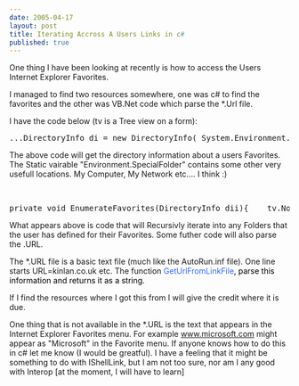 ```yaml
--- 
date: 2005-04-17
layout: post
title: Iterating Accross A Users Links in c#
published: true
---
```

One thing I have been looking at recently is how to access the Users Internet Explorer Favorites.<p />I managed to find two resources somewhere, one was c# to find the favorites and the other was VB.Net code which parse the *.Url file.<p />I have the code below (tv is a Tree view on a form):<br /><div class="CodeRay">
  <div class="code"><pre>...DirectoryInfo di = new DirectoryInfo( System.Environment.GetFolderPath(  Environment.SpecialFolder.Favorites ));EnumerateFavorites(di);...</pre></div>
</div>
<p />The above code will get the directory information about a users Favorites. The Static vairable "Environment.SpecialFolder" contains some other very usefull locations. My Computer, My Network etc.... I think :)<p /><br /><div class="CodeRay">
  <div class="code"><pre>private void EnumerateFavorites(DirectoryInfo dii){    tv.Nodes.Add(dii.FullName);    int i = tv.Nodes.Count-1;    foreach(DirectoryInfo dI in dii.GetDirectories())    {                 EnumerateFavorites(dI);    }    foreach(FileInfo fi in dii.GetFiles())    {        string URL = GetUrlFromLinkFile(fi.FullName);        tv.Nodes[i].Nodes.Add(URL);         }}private string GetUrlFromLinkFile(string file){    StreamReader sr = null;    string content;    if(!file.EndsWith(&quot;.url&quot;))        return &quot;&quot;;     try    {        sr = new StreamReader(file);        content = sr.ReadToEnd();    }    finally    {        if(sr != null)            sr.Close();    }    if(content.Length == 0)        return &quot;&quot;;    int startI = content.IndexOf(&quot;URL=&quot;);    if(startI == -1)        return &quot;&quot;;    startI += 4;    int endI = content.IndexOf(    Environment.NewLine, startI + 1);    return content.Substring(startI, endI -startI);}</pre></div>
</div>
<p />What appears above is code that will Recursivly iterate into any Folders that the user has defined for their Favorites. Some futher code will also parse the .URL.<p />The *.URL file is a basic text file (much like the AutoRun.inf file). One line starts URL=kinlan.co.uk etc. The function <span style="color: #3366ff;">GetUrlFromLinkFile</span><span style="color: #000000;">, parse this information and returns it as a string.</span><p />If I find the resources where I got this from I will give the credit where it is due.<p />One thing that is not available in the *.URL is the text that appears in the Internet Explorer Favorites menu.  For example <a href="http://www.microsoft.com">www.microsoft.com</a> might appear as "Microsoft" in the Favorite menu.  If anyone knows how to do this in c# let me know (I would be greatful).  I have a feeling that it might be something to do with IShellLink, but I am not too sure, nor am I any good with Interop [at the moment, I will have to learn]<div class="blogger-post-footer"><img class="posterous_download_image" src="https://blogger.googleusercontent.com/tracker/8109338-111376078227465989?l=www.kinlan.co.uk%2Findex.html" height="1" alt="" width="1" /></div>
